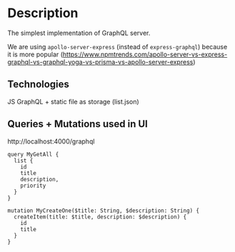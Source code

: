 # Description

The simplest implementation of GraphQL server.

We are using `apollo-server-express` (instead of `express-graphql`) because it is more popular (https://www.npmtrends.com/apollo-server-vs-express-graphql-vs-graphql-yoga-vs-prisma-vs-apollo-server-express)

## Technologies

JS
GraphQL + static file as storage (list.json)

## Queries + Mutations used in UI

http://localhost:4000/graphql

```
query MyGetAll {
  list {
    id
    title
    description,
    priority
  }
}

mutation MyCreateOne($title: String, $description: String) {
  createItem(title: $title, description: $description) {
    id
    title
  }
}
```
